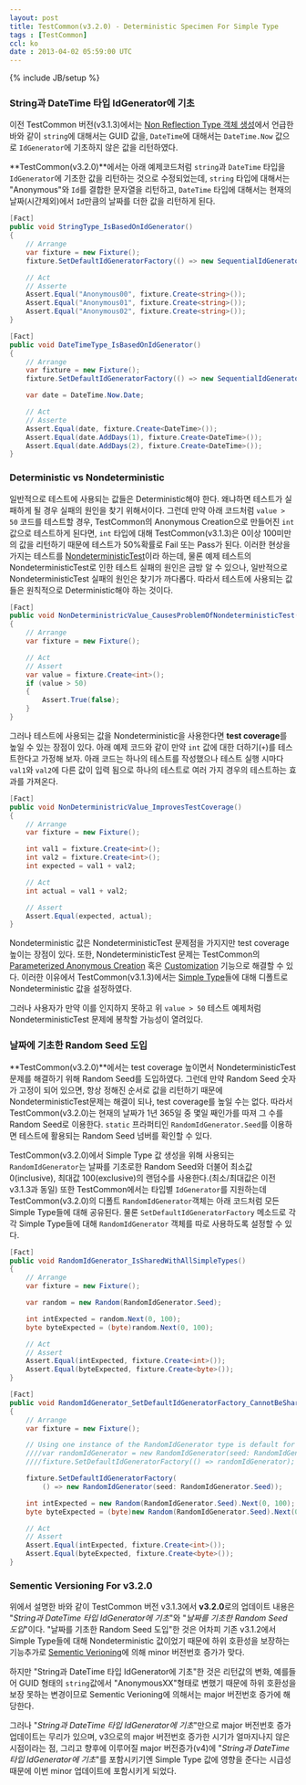 ```yaml
---
layout: post
title: TestCommon(v3.2.0) - Deterministic Specimen For Simple Type
tags : [TestCommon]
ccl: ko
date : 2013-04-02 05:59:00 UTC
---
```

{% include JB/setup %}

### String과 DateTime 타입 IdGenerator에 기초

이전 TestCommon 버전(v3.1.3)에서는 [Non Reflection Type 객체 생성](/TestCommon-Non-Reflection-Type-객체-생성-1/)에서 언급한 바와 같이
`string`에 대해서는 GUID 값을, `DateTime`에 대해서는 `DateTime.Now` 값으로
`IdGenerator`에 기초하지 않은 값을 리턴하였다.

**TestCommon(v3.2.0)**에서는 아래 예제코드처럼 `string`과 `DateTime` 타입을 `IdGenerator`에 기초한 값을 리턴하는 것으로 수정되었는데,
`string` 타입에 대해서는 "Anonymous"와 `Id`를 결합한 문자열을 리턴하고,
`DateTime` 타입에 대해서는 현재의 날짜(시간제외)에서 `Id`만큼의 날짜를 더한 값을 리턴하게 된다.

```c#
[Fact]
public void StringType_IsBasedOnIdGenerator()
{
    // Arrange
    var fixture = new Fixture();
    fixture.SetDefaultIdGeneratorFactory(() => new SequentialIdGenerator(0, 100));

    // Act
    // Asserte
    Assert.Equal("Anonymous00", fixture.Create<string>());
    Assert.Equal("Anonymous01", fixture.Create<string>());
    Assert.Equal("Anonymous02", fixture.Create<string>());
}

[Fact]
public void DateTimeType_IsBasedOnIdGenerator()
{
    // Arrange
    var fixture = new Fixture();
    fixture.SetDefaultIdGeneratorFactory(() => new SequentialIdGenerator(0, 100));

    var date = DateTime.Now.Date;

    // Act
    // Asserte
    Assert.Equal(date, fixture.Create<DateTime>());
    Assert.Equal(date.AddDays(1), fixture.Create<DateTime>());
    Assert.Equal(date.AddDays(2), fixture.Create<DateTime>());
}
```
<!-- break -->

### Deterministic vs Nondeterministic
일반적으로 테스트에 사용되는 값들은 Deterministic해야 한다.
왜냐하면 테스트가 실패하게 될 경우 실패의 원인을 찾기 위해서이다.
그런데 만약 아래 코드처럼 `value > 50` 코드를 테스트할 경우,
TestCommon의 Anonymous Creation으로 만들어진 `int` 값으로 테스트하게 된다면,
`int` 타입에 대해 TestCommon(v3.1.3)은 0이상 100미만의 값을 리턴하기 때문에
테스트가 50%확률로 Fail 또는 Pass가 된다. 이러한 현상을 가지는 테스트를 [NondeterministicTest]이라 하는데,
물론 예제 테스트의 NondeterministicTest로 인한 테스트 실패의 원인은 금방 알 수 있으나,
일반적으로 NondeterministicTest 실패의 원인은 찾기가 까다롭다.
따라서 테스트에 사용되는 값들은 원칙적으로 Deterministic해야 하는 것이다.

```c#
[Fact]
public void NonDeterministricValue_CausesProblemOfNondeterministicTest()
{
    // Arrange
    var fixture = new Fixture();

    // Act
    // Assert
    var value = fixture.Create<int>();
    if (value > 50)
    {
        Assert.True(false);
    }
}
```

그러나 테스트에 사용되는 값을 Nondeterministic을 사용한다면 **test coverage**를 높일 수 있는 장점이 있다.
아래 예제 코드와 같이 만약 `int` 값에 대한 더하기(`+`)를 테스트한다고 가정해 보자.
아래 코드는 하나의 테스트를 작성했으나 테스트 실행 시마다 `val1`와 `val2`에 다른 값이 입력 됨으로
하나의 테스트로 여러 가지 경우의 테스트하는 효과를 가져온다.

```c#
[Fact]
public void NonDeterministricValue_ImprovesTestCoverage()
{
    // Arrange
    var fixture = new Fixture();

    int val1 = fixture.Create<int>();
    int val2 = fixture.Create<int>();
    int expected = val1 + val2;

    // Act
    int actual = val1 + val2;

    // Assert
    Assert.Equal(expected, actual);
}
```
Nondeterministic 값은 NondeterministicTest 문제점을 가지지만 test coverage 높이는 장점이 있다.
또한, NondeterministicTest 문제는 TestCommon의 [Parameterized Anonymous Creation] 혹은 [Customization] 기능으로 해결할 수 있다.
이러한 이유에서 TestCommon(v3.1.3)에서는 [Simple Type][Non Reflection Type 객체 생성]들에 대해 디폴트로 Nondeterministic 값을 설정하였다.

그러나 사용자가 만약 이를 인지하지 못하고 위 `value > 50` 테스트 예제처럼 NondeterministicTest 문제에 봉착할 가능성이 열려있다.

### 날짜에 기초한 Random Seed 도입
**TestCommon(v3.2.0)**에서는 test coverage 높이면서 NondeterministicTest문제를 해결하기 위해 Random Seed를 도입하였다.
그런데 만약 Random Seed 숫자가 고정이 되어 있으면, 항상 정해진 순서로 값을 리턴하기 때문에
NondeterministicTest문제는 해결이 되나, test coverage를 높일 수는 없다.
따라서 TestCommon(v3.2.0)는 현재의 날짜가 1년 365일 중 몇일 째인가를 따져 그 수를 Random Seed로 이용한다.
`static` 프라퍼티인 `RandomIdGenerator.Seed`를 이용하면 테스트에 활용되는 Random Seed 넘버를 확인할 수 있다.

TestCommon(v3.2.0)에서 Simple Type 값 생성을 위해 사용되는 `RandomIdGenerator`는
날짜를 기초로한 Random Seed와 더불어 최소값 0(inclusive), 최대값 100(exclusive)의 랜덤수를 사용한다.(최소/최대값은 이전 v3.1.3과 동일)
또한 TestCommon에서는 타입별 `IdGenerator`를 지원하는데
TestCommon(v3.2.0)의 디폴트 `RandomIdGenerator`객체는 아래 코드처럼 모든 Simple Type들에 대해 공유된다.
물론 `SetDefaultIdGeneratorFactory` 메소드로 각각 Simple Type들에 대해 `RandomIdGenerator` 객체를 따로 사용하도록 설정할 수 있다.

```c#
[Fact]
public void RandomIdGenerator_IsSharedWithAllSimpleTypes()
{
    // Arrange
    var fixture = new Fixture();

    var random = new Random(RandomIdGenerator.Seed);

    int intExpected = random.Next(0, 100);
    byte byteExpected = (byte)random.Next(0, 100);

    // Act
    // Assert
    Assert.Equal(intExpected, fixture.Create<int>());
    Assert.Equal(byteExpected, fixture.Create<byte>());
}

[Fact]
public void RandomIdGenerator_SetDefaultIdGeneratorFactory_CannotBeSharedWithAllSimpleTypes()
{
    // Arrange
    var fixture = new Fixture();

    // Using one instance of the RandomIdGenerator type is default for all the simpple types as the following.
    ////var randomIdGenerator = new RandomIdGenerator(seed: RandomIdGenerator.Seed);
    ////fixture.SetDefaultIdGeneratorFactory(() => randomIdGenerator);

    fixture.SetDefaultIdGeneratorFactory(
        () => new RandomIdGenerator(seed: RandomIdGenerator.Seed));

    int intExpected = new Random(RandomIdGenerator.Seed).Next(0, 100);
    byte byteExpected = (byte)new Random(RandomIdGenerator.Seed).Next(0, 100);

    // Act
    // Assert
    Assert.Equal(intExpected, fixture.Create<int>());
    Assert.Equal(byteExpected, fixture.Create<byte>());
}
```

### Sementic Versioning For v3.2.0
위에서 설명한 바와 같이 TestCommon 버전 v3.1.3에서 **v3.2.0**로의 업데이트 내용은
"*String과 DateTime 타입 IdGenerator에 기초*"와 "*날짜를 기초한 Random Seed 도입*"이다.
"날짜를 기초한 Random Seed 도입"한 것은 어차피 기존 v3.1.2에서 Simple Type들에 대해 Nondeterministic 값이었기 때문에
하위 호환성을 보장하는 기능추가로 [Sementic Verioning]에 의해 minor 버전번호 증가가 맞다.

하지만 "String과 DateTime 타입 IdGenerator에 기초"한 것은 리턴값의 변화,
예를들어 GUID 형태의 `string`값에서 "AnonymousXX"형태로 변했기 때문에
하위 호환성을 보장 못하는 변경이므로 Sementic Verioning에 의해서는 major 버전번호 증가에 해당한다.

그러나 "*String과 DateTime 타입 IdGenerator에 기초*"만으로 major 버전번호 증가 업데이트는 무리가 있으며,
v3으로의 major 버전번호 증가한 시기가 얼마지나지 않은 시점이라는 점,
그리고 향후에 이루어질 major 버전증가(v4)에 "*String과 DateTime 타입 IdGenerator에 기초*"를 포함시키기엔
Simple Type 값에 영향을 준다는 시급성 때문에 이번 minor 업데이트에 포함시키게 되었다.

[Non Reflection Type 객체 생성]: </TestCommon-Non-Reflection-Type-객체-생성-1/>
[NondeterministicTest]: <http://xunitpatterns.com/Erratic%20Test.html#Nondeterministic%20Test>
[Parameterized Anonymous Creation]: </TestCommon-Parameterized-Anonymous-Creation-1>
[Customization]: </TestCommon-Customization>
[Sementic Verioning]: http://semver.org/

